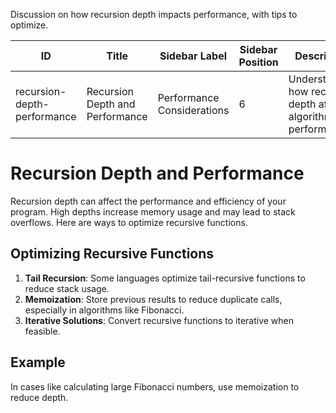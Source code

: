 
Discussion on how recursion depth impacts performance, with tips to optimize.


| ID                        | Title                           | Sidebar Label            | Sidebar Position | Description                                              | Tags                           |
|---------------------------|---------------------------------|--------------------------|------------------|----------------------------------------------------------|--------------------------------|
| recursion-depth-performance| Recursion Depth and Performance  | Performance Considerations | 6                | Understanding how recursion depth affects algorithm performance. | performance, recursion, optimization 

# Recursion Depth and Performance

Recursion depth can affect the performance and efficiency of your program. High depths increase memory usage and may lead to stack overflows. Here are ways to optimize recursive functions.

## Optimizing Recursive Functions
1. **Tail Recursion**: Some languages optimize tail-recursive functions to reduce stack usage.
2. **Memoization**: Store previous results to reduce duplicate calls, especially in algorithms like Fibonacci.
3. **Iterative Solutions**: Convert recursive functions to iterative when feasible.

## Example
In cases like calculating large Fibonacci numbers, use memoization to reduce depth.
